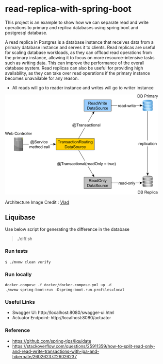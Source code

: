 # read-replica-with-spring-boot
This project is an example to show how we can separate read and write operations to primary and replica databases using spring boot and postgresql database.

A read replica in Postgres is a database instance that receives data from a primary database instance and serves it to clients. Read replicas are useful for scaling database workloads, as they can offload read operations from the primary instance, allowing it to focus on more resource-intensive tasks such as writing data. This can improve the performance of the overall database system. Read replicas can also be useful for providing high availability, as they can take over read operations if the primary instance becomes unavailable for any reason.

 - All reads will go to reader instance and writes will go to writer instance

 ![](../../images/replica.png)

 Architecture Image Credit : [Vlad](https://twitter.com/vlad_mihalcea)

## Liquibase
Use below script for generating the difference in the database

> ./diff.sh


### Run tests
`$ ./mvnw clean verify`

### Run locally
```shell
docker-compose -f docker/docker-compose.yml up -d
./mvnw spring-boot:run -Dspring-boot.run.profiles=local
```


### Useful Links
* Swagger UI: http://localhost:8080/swagger-ui.html
* Actuator Endpoint: http://localhost:8080/actuator

### Reference
 - https://github.com/spring-tips/liquidate
 - https://stackoverflow.com/questions/25911359/how-to-split-read-only-and-read-write-transactions-with-jpa-and-hibernate/26026237#26026237

